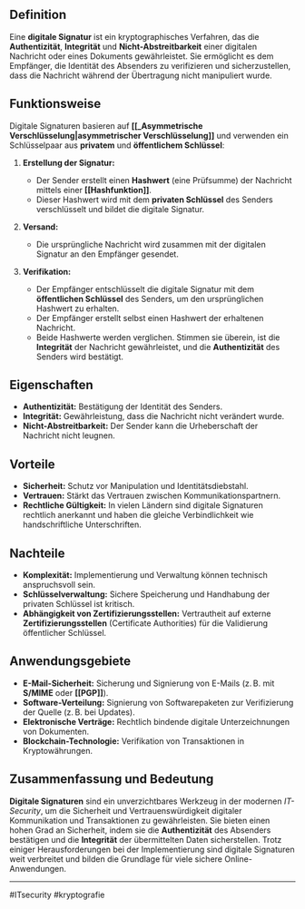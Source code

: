 ## Definition

Eine **digitale Signatur** ist ein kryptographisches Verfahren, das die **Authentizität**, **Integrität** und **Nicht-Abstreitbarkeit** einer digitalen Nachricht oder eines Dokuments gewährleistet. Sie ermöglicht es dem Empfänger, die Identität des Absenders zu verifizieren und sicherzustellen, dass die Nachricht während der Übertragung nicht manipuliert wurde.

## Funktionsweise

Digitale Signaturen basieren auf **[[_Asymmetrische Verschlüsselung|asymmetrischer Verschlüsselung]]** und verwenden ein Schlüsselpaar aus **privatem** und **öffentlichem Schlüssel**:

1. **Erstellung der Signatur:**
   - Der Sender erstellt einen **Hashwert** (eine Prüfsumme) der Nachricht mittels einer **[[Hashfunktion]]**.
   - Dieser Hashwert wird mit dem **privaten Schlüssel** des Senders verschlüsselt und bildet die digitale Signatur.

2. **Versand:**
   - Die ursprüngliche Nachricht wird zusammen mit der digitalen Signatur an den Empfänger gesendet.

3. **Verifikation:**
   - Der Empfänger entschlüsselt die digitale Signatur mit dem **öffentlichen Schlüssel** des Senders, um den ursprünglichen Hashwert zu erhalten.
   - Der Empfänger erstellt selbst einen Hashwert der erhaltenen Nachricht.
   - Beide Hashwerte werden verglichen. Stimmen sie überein, ist die **Integrität** der Nachricht gewährleistet, und die **Authentizität** des Senders wird bestätigt.

## Eigenschaften

- **Authentizität:** Bestätigung der Identität des Senders.
- **Integrität:** Gewährleistung, dass die Nachricht nicht verändert wurde.
- **Nicht-Abstreitbarkeit:** Der Sender kann die Urheberschaft der Nachricht nicht leugnen.

## Vorteile

- **Sicherheit:** Schutz vor Manipulation und Identitätsdiebstahl.
- **Vertrauen:** Stärkt das Vertrauen zwischen Kommunikationspartnern.
- **Rechtliche Gültigkeit:** In vielen Ländern sind digitale Signaturen rechtlich anerkannt und haben die gleiche Verbindlichkeit wie handschriftliche Unterschriften.

## Nachteile

- **Komplexität:** Implementierung und Verwaltung können technisch anspruchsvoll sein.
- **Schlüsselverwaltung:** Sichere Speicherung und Handhabung der privaten Schlüssel ist kritisch.
- **Abhängigkeit von Zertifizierungsstellen:** Vertrautheit auf externe **Zertifizierungsstellen** (Certificate Authorities) für die Validierung öffentlicher Schlüssel.

## Anwendungsgebiete

- **E-Mail-Sicherheit:** Sicherung und Signierung von E-Mails (z. B. mit **S/MIME** oder **[[PGP]]**).
- **Software-Verteilung:** Signierung von Softwarepaketen zur Verifizierung der Quelle (z. B. bei Updates).
- **Elektronische Verträge:** Rechtlich bindende digitale Unterzeichnungen von Dokumenten.
- **Blockchain-Technologie:** Verifikation von Transaktionen in Kryptowährungen.

## Zusammenfassung und Bedeutung

**Digitale Signaturen** sind ein unverzichtbares Werkzeug in der modernen *IT-Security*, um die Sicherheit und Vertrauenswürdigkeit digitaler Kommunikation und Transaktionen zu gewährleisten. Sie bieten einen hohen Grad an Sicherheit, indem sie die **Authentizität** des Absenders bestätigen und die **Integrität** der übermittelten Daten sicherstellen. Trotz einiger Herausforderungen bei der Implementierung sind digitale Signaturen weit verbreitet und bilden die Grundlage für viele sichere Online-Anwendungen.

---

#ITsecurity
#kryptografie
